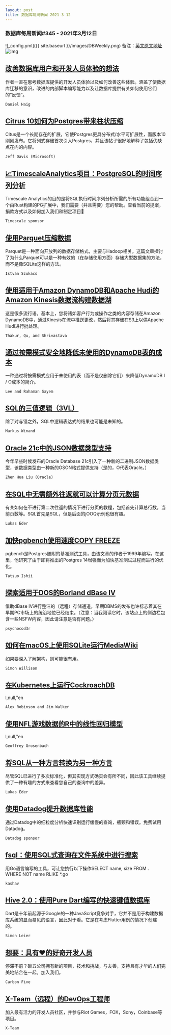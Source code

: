 ```yaml
---
layout: post
title: 数据库每周新闻 2021-3-12
---
```

### 数据库每周新闻#345 - 2021年3月12日
![_config.yml]({{ site.baseurl }}/images/DBWeekly.png)
备注：[英文原文地址](https://dbweekly.com/issues/345)
![img](https://res.cloudinary.com/cpress/image/upload/w_1280,e_sharpen:60/oikjl80ggpvkzqss2rg2.jpg)


## [改善数据库用户和开发人员体验的想法](https://dbweekly.com/link/104613/web)
作者一直在思考数据库提供的开发人员体验以及如何改善这些体验。涵盖了使数据库迁移的意识，改进的内部脚本编写能力以及让数据库提供有关如何使用它们的“反馈”。

`Daniel Haig`


## [Citrus 10如何为Postgres带来柱状压缩](https://dbweekly.com/link/104614/web)
Citus是一个长期存在的扩展，它使Postgres更具分布式/水平可扩展性，而版本10刚刚发布。它将列式存储首次引入Postgres，并且该帖子很好地解释了包括优缺点在内的内容。

`Jeff Davis (Microsoft)`


## [📈TimescaleAnalytics项目：PostgreSQL的时间序列分析](https://dbweekly.com/link/104616/web)
Timescale Analytics的目的是将SQL执行时间序列分析所需的所有功能组合到一个由Rust构建的PG扩展中，我们需要（并且需要）您的帮助。查看当前的提案，捐款方式以及如何加入我们和制定项目💪

`Timescale sponsor`


## [使用Parquet压缩数据](https://dbweekly.com/link/104617/web)
Parquet是一种面向开放列的数据存储格式，主要与Hadoop相关。这篇文章探讨了为什么Parquet可以是一种有效的（在存储使用方面）存储大型数据集的方法，而不是像SQLite这样的方法。

`Istvan Szukacs`


## [使用适用于Amazon DynamoDB和Apache Hudi的Amazon Kinesis数据流构建数据湖](https://dbweekly.com/link/104622/web)
这是很多流行语。基本上，您将诸如客户行为或操作之类的内容存储在Amazon DynamoDB中，通过Kinesis在流中推送更改，然后将其存储在S3上以供Apache Hudi进行批处理。

`Thakur, Qu, and Shrivastava`


## [通过按需模式安全地降低未使用的DynamoDB表的成本](https://dbweekly.com/link/104624/web)
一种通过将按需模式应用于未使用的表（而不是仅删除它们）来降低DynamoDB I / O成本的简介。

`Lee and Rahaman Sayem`


## [SQL的三值逻辑（3VL）](https://dbweekly.com/link/104625/web)
除了对与错之外，SQL中逻辑表达式的结果也可能是未知的。

`Markus Winand`


## [Oracle 21c中的JSON数据类型支持](https://dbweekly.com/link/104626/web)
今年早些时候发布的Oracle Database 21c引入了一种新的二进制JSON数据类型，该数据类型由一种新的OSON格式提供支持（是的，O代表Oracle。）

`Zhen Hua Liu (Oracle)`


## [在SQL中无需额外往返就可以计算分页元数据](https://dbweekly.com/link/104628/web)
有关如何在不进行第二次往返的情况下进行分页的教程，包括首先计算总行数，当前页数等。SQL首先是SQL，但是后面的jOOQ示例也很有趣。

`Lukas Eder`


## [加快pgbench使用速度COPY FREEZE](https://dbweekly.com/link/104629/web)
pgbench是Postgres随附的基准测试工具，由该文章的作者于1999年编写。在这里，他研究了由于即将推出的Postgres 14增强而为加快基准测试过程而进行的优化。

`Tatsuo Ishii`


## [探索适用于DOS的Borland dBase IV](https://dbweekly.com/link/104631/web)
借助dBase IV进行整洁的（远程）存储通道，早期DBMS的发布也许标志着其在早期PC市场上的统治地位已经结束。（注意：当我阅读它时，该站点上的侧边栏包含一些NSFW内容，因此请注意是否有问题。） 

`psychocod3r`


## [如何在macOS上使用SQLite运行MediaWiki](https://dbweekly.com/link/104632/web)
如果要深入了解架构，则可能很有用。

`Simon Willison`


## [在Kubernetes上运行CockroachDB](https://dbweekly.com/link/104633/web)
l,null,"en

`Alex Robinson and Jim Walker`


## [使用NFL游戏数据的R中的线性回归模型](https://dbweekly.com/link/104634/web)
l,null,"en

`Geoffrey Grosenbach`


## [将SQL从一种方言转换为另一种方言](https://dbweekly.com/link/104635/web)
尽管SQL已进行了多次标准化，但其实现方式确实会有所不同，因此该工具继续提供了一种有趣的方式来查看您自己的查询中的差异。

`Lukas Eder`


## [使用Datadog提升数据库性能](https://dbweekly.com/link/104636/web)
通过Datadog中的细粒度分析快速识别运行缓慢的查询，瓶颈和错误。免费试用Datadog。

`Datadog sponsor`


## [fsql：使用SQL式查询在文件系统中进行搜索](https://dbweekly.com/link/104637/web)
用Go语言编写的工具，可让您执行以下操作SELECT name, size FROM . WHERE NOT name RLIKE *.go

`kashav`


## [Hive 2.0：使用Pure Dart编写的快速键值数据库](https://dbweekly.com/link/104638/web)
Dart是十年前起源于Google的一种JavaScript竞争对手，它并不是用于构建数据库系统的显而易见的语言，因此对于看。它是在考虑Flutter用例的情况下创建的。

`Simon Leier`


## [想要：具有❤的好奇开发人员](https://dbweekly.com/link/104640/web)
停滞不前？碳五公司拥有新的项目，技术和挑战，与友善，支持且有才华的人们完美地结合在一起。加入我们。

`Carbon Five`


## [X-Team（远程）的DevOps工程师](https://dbweekly.com/link/104641/web)
加入最有活力的开发人员社区，并参与Riot Games，FOX，Sony，Coinbase等项目。

`X-Team`
